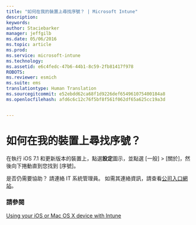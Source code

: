 ```yaml
---
title: "如何在我的裝置上尋找序號？ | Microsoft Intune"
description: 
keywords: 
author: Staciebarker
manager: jeffgilb
ms.date: 05/06/2016
ms.topic: article
ms.prod: 
ms.service: microsoft-intune
ms.technology: 
ms.assetid: e6c4fedc-47b6-44b1-8c59-2fb81417f978
ROBOTS: 
ms.reviewer: esmich
ms.suite: ems
translationtype: Human Translation
ms.sourcegitcommit: e52ebdd62ca68f1d9226def654961075400184a8
ms.openlocfilehash: afd6c6c12c76f5bf8f561f062df65a625cc19a3d


---
```



# 如何在我的裝置上尋找序號？

在執行 iOS 7.1 和更新版本的裝置上，點選**設定**圖示，並點選 [一般] > [關於]，然後向下捲動直到您找到 [序號]。

是否仍需要協助？ 請連絡 IT 系統管理員。 如需其連絡資訊，請查看[公司入口網站](http://portal.manage.microsoft.com)。

### 請參閱
[Using your iOS or Mac OS X device with Intune](using-your-ios-or-mac-os-x-device-with-intune.md)


<!--HONumber=Jun16_HO4-->



